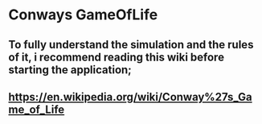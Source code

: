 # Conways GameOfLife

## To fully understand the simulation and the rules of it, i recommend reading this wiki before starting the application;

## https://en.wikipedia.org/wiki/Conway%27s_Game_of_Life
